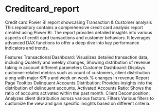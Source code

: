 # Creditcard_report
Credit card Power BI report showcasing Transaction &amp; Customer analysis
This repository contains a comprehensive credit card analysis report created using Power BI. The report provides detailed insights into various aspects of credit card transactions and customer behaviors. It leverages advanced DAX functions to offer a deep dive into key performance indicators and trends.

Features
Transactional Dashboard: Visualizes detailed transaction data, including Quaterly and weekly changes, Showing distribution of revenue taking in account different parameters
Customer Dashboard: Displays customer-related metrics such as count of customers, client distribution along with major KPI's and week on week % changes in revenue
Report Page Tooltips
Delinquent Accounts Distribution: Provides insights into the distribution of delinquent accounts.
Activated Accounts Ratio: Shows the ratio of accounts activated within the past month.
Client Decomposition: Analyzes client distribution across various factors.
Filters
Various filters to customize the view and gain specific insights based on different criteria.
